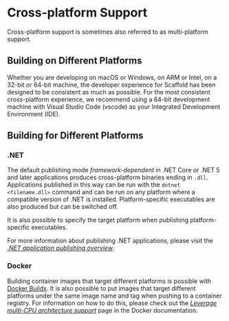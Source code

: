 # Cross-platform Support

Cross-platform support is sometimes also referred to as multi-platform support.

## Building on Different Platforms

Whether you are developing on macOS or Windows, on ARM or Intel, on a 32-bit or 64-bit machine, the developer experience for Scaffold has been designed to be consistent as much as possible. For the most consistent cross-platform experience, we recommend using a 64-bit development machine with Visual Studio Code (vscode) as your Integrated Development Environment (IDE).

## Building for Different Platforms

### .NET

The default publishing mode _framework-dependent_ in .NET Core or .NET 5 and later applications produces cross-platform binaries ending in `.dll`. Applications published in this way can be run with the `dotnet <filename.dll>` command and can be run on any platform where a compatible version of .NET is installed. Platform-specific executables are also produced but can be switched off.

It is also possible to specify the target platform when publishing platform-specific executables.

For more information about publishing .NET applications, please visit the [_.NET application publishing overview_](https://learn.microsoft.com/dotnet/core/deploying).

### Docker

Building container images that target different platforms is possible with [Docker Buildx](https://docs.docker.com/buildx/working-with-buildx). It is also possible to put images that target different platforms under the same image name and tag when pushing to a container registry. For information on how to do this, please check out the [_Leverage multi-CPU architecture support_](https://docs.docker.com/desktop/multi-arch) page in the Docker documentation.
